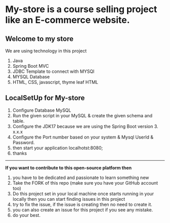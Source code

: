 # My-store is a course selling project like an E-commerce website.
Welcome to my store 
--------------------------------
We are using technology in this project
1. Java
2. Spring Boot MVC
3. JDBC Template to connect with MYSQl
4. MYSQL Database
5. HTML, CSS, javascript, thyme leaf HTML

LocalSetUp for My-store
--------------------------
1. Configure Database MySQL
2. Run the given script in your MySQL & create the given schema and table.
3. Configure the JDK17 because we are using the Spring Boot version 3. x.x.x
4. Configure the Port number based on your system & Mysql UserId & Password.
5. then start your application localhotst:8080;
6. thanks

-----------------------------------------
**If you want to contribute to this open-source platform then**
1. you have to be dedicated and passionate to learn something new
2. Take the FORK of this repo (make sure you have your GitHub account too)
3. Do this project set in your local machine once starts running in your locally then you can start finding issues in this project
4. try to fix the issue, if the issue is creating then no need to create it.
5. you can also create an issue for this project if you see any mistake.
6. do your best.
